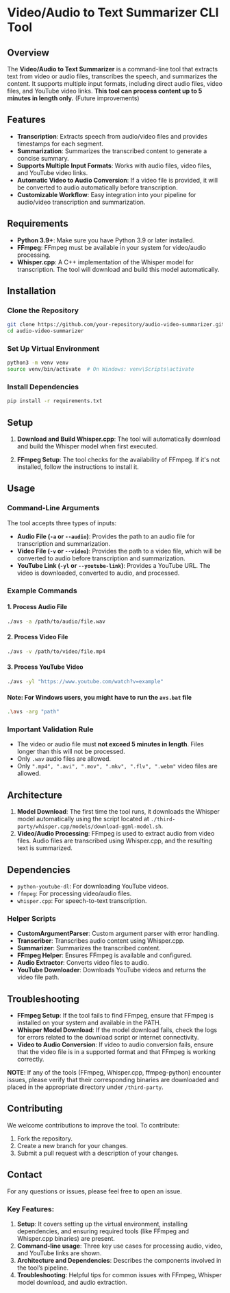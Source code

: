 # Video/Audio to Text Summarizer CLI Tool

## Overview
The **Video/Audio to Text Summarizer** is a command-line tool that extracts text from video or audio files, transcribes the speech, and summarizes the content. It supports multiple input formats, including direct audio files, video files, and YouTube video links. 
**This tool can process content up to 5 minutes in length only.** (Future improvements)

## Features
- **Transcription**: Extracts speech from audio/video files and provides timestamps for each segment.
- **Summarization**: Summarizes the transcribed content to generate a concise summary.
- **Supports Multiple Input Formats**: Works with audio files, video files, and YouTube video links.
- **Automatic Video to Audio Conversion**: If a video file is provided, it will be converted to audio automatically before transcription.
- **Customizable Workflow**: Easy integration into your pipeline for audio/video transcription and summarization.

## Requirements

- **Python 3.9+**: Make sure you have Python 3.9 or later installed.
- **FFmpeg**: FFmpeg must be available in your system for video/audio processing.
- **Whisper.cpp**: A C++ implementation of the Whisper model for transcription. The tool will download and build this model automatically.

## Installation

### Clone the Repository

```bash
git clone https://github.com/your-repository/audio-video-summarizer.git
cd audio-video-summarizer
```

### Set Up Virtual Environment

```bash
python3 -m venv venv
source venv/bin/activate  # On Windows: venv\Scripts\activate
```

### Install Dependencies

```bash
pip install -r requirements.txt
```

## Setup
1. **Download and Build Whisper.cpp**: The tool will automatically download and build the Whisper model when first executed.

2. **FFmpeg Setup**: The tool checks for the availability of FFmpeg. If it's not installed, follow the instructions to install it.

## Usage

### Command-Line Arguments

The tool accepts three types of inputs:
- **Audio File (`-a` or `--audio`)**: Provides the path to an audio file for transcription and summarization.
- **Video File (`-v` or `--video`)**: Provides the path to a video file, which will be converted to audio before transcription and summarization.
- **YouTube Link (`-yl` or `--youtube-link`)**: Provides a YouTube URL. The video is downloaded, converted to audio, and processed.

### Example Commands

#### 1. Process Audio File

```bash
./avs -a /path/to/audio/file.wav
```

#### 2. Process Video File

```bash
./avs -v /path/to/video/file.mp4
```

#### 3. Process YouTube Video

```bash
./avs -yl "https://www.youtube.com/watch?v=example"

```
#### Note: For Windows users, you might have to run the `avs.bat` file
```bash
.\avs -arg "path"
```

### Important Validation Rule
- The video or audio file must **not exceed 5 minutes in length**. Files longer than this will not be processed.
- Only `.wav` audio files are allowed.
- Only `".mp4", ".avi", ".mov", ".mkv", ".flv", ".webm"` video files are allowed.

## Architecture

1. **Model Download**: The first time the tool runs, it downloads the Whisper model automatically using the script located at `./third-party/whisper.cpp/models/download-ggml-model.sh`.
2. **Video/Audio Processing**: FFmpeg is used to extract audio from video files. Audio files are transcribed using Whisper.cpp, and the resulting text is summarized.

## Dependencies

- `python-youtube-dl`: For downloading YouTube videos.
- `ffmpeg`: For processing video/audio files.
- `whisper.cpp`: For speech-to-text transcription.

### Helper Scripts
- **CustomArgumentParser**: Custom argument parser with error handling.
- **Transcriber**: Transcribes audio content using Whisper.cpp.
- **Summarizer**: Summarizes the transcribed content.
- **FFmpeg Helper**: Ensures FFmpeg is available and configured.
- **Audio Extractor**: Converts video files to audio.
- **YouTube Downloader**: Downloads YouTube videos and returns the video file path.

## Troubleshooting

- **FFmpeg Setup**: If the tool fails to find FFmpeg, ensure that FFmpeg is installed on your system and available in the PATH.
- **Whisper Model Download**: If the model download fails, check the logs for errors related to the download script or internet connectivity.
- **Video to Audio Conversion**: If video to audio conversion fails, ensure that the video file is in a supported format and that FFmpeg is working correctly.

**NOTE**: If any of the tools (FFmpeg, Whisper.cpp, ffmpeg-python) encounter issues, please verify that their corresponding binaries are downloaded and placed in the appropriate directory under `/third-party`.

## Contributing

We welcome contributions to improve the tool. To contribute:
1. Fork the repository.
2. Create a new branch for your changes.
3. Submit a pull request with a description of your changes.


## Contact

For any questions or issues, please feel free to open an issue.

### Key Features:
1. **Setup**: It covers setting up the virtual environment, installing dependencies, and ensuring required tools (like FFmpeg and Whisper.cpp binaries) are present.
2. **Command-line usage**: Three key use cases for processing audio, video, and YouTube links are shown.
3. **Architecture and Dependencies**: Describes the components involved in the tool’s pipeline.
4. **Troubleshooting**: Helpful tips for common issues with FFmpeg, Whisper model download, and audio extraction.